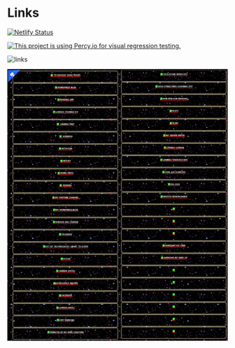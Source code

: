 # Links 





[![Netlify Status](https://api.netlify.com/api/v1/badges/036c1416-e6a9-40c5-b84e-87da71585310/deploy-status)](https://app.netlify.com/sites/links4242/deploys)

[![This project is using Percy.io for visual regression testing.](https://percy.io/static/images/percy-badge.svg)](https://percy.io/974b0b2d/links)


![links](./links.gif)

![screenshot](./screencapture-links4242-netlify-app-2021-04-15-11_24_16.png)
